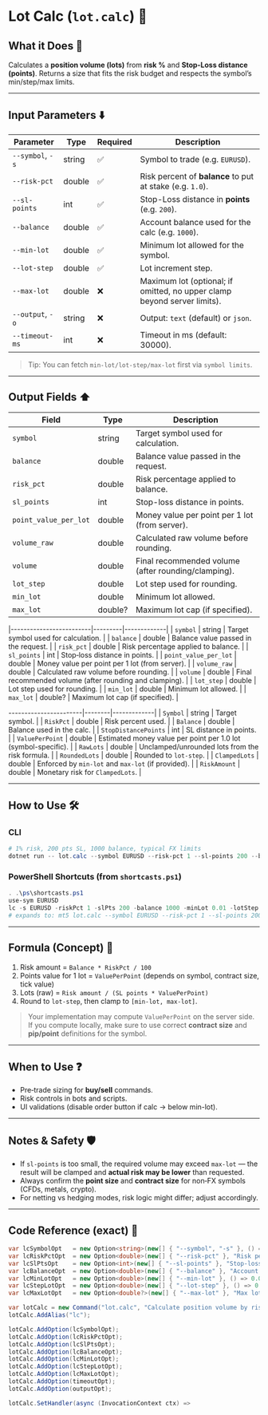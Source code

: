 # Lot Calc (`lot.calc`) 📐

## What it Does 🎯

Calculates a **position volume (lots)** from **risk %** and **Stop-Loss distance (points)**.
Returns a size that fits the risk budget and respects the symbol’s min/step/max limits.

---

## Input Parameters ⬇️

| Parameter        | Type   | Required | Description                                                              |
| ---------------- | ------ | -------- | ------------------------------------------------------------------------ |
| `--symbol`, `-s` | string | ✅        | Symbol to trade (e.g. `EURUSD`).                                         |
| `--risk-pct`     | double | ✅        | Risk percent of **balance** to put at stake (e.g. `1.0`).                |
| `--sl-points`    | int    | ✅        | Stop-Loss distance in **points** (e.g. `200`).                           |
| `--balance`      | double | ✅        | Account balance used for the calc (e.g. `1000`).                         |
| `--min-lot`      | double | ✅        | Minimum lot allowed for the symbol.                                      |
| `--lot-step`     | double | ✅        | Lot increment step.                                                      |
| `--max-lot`      | double | ❌        | Maximum lot (optional; if omitted, no upper clamp beyond server limits). |
| `--output`, `-o` | string | ❌        | Output: `text` (default) or `json`.                                      |
| `--timeout-ms`   | int    | ❌        | Timeout in ms (default: 30000).                                          |

> Tip: You can fetch `min-lot/lot-step/max-lot` first via `symbol limits`.

---

## Output Fields ⬆️

| Field                 | Type    | Description                                         |
| --------------------- | ------- | --------------------------------------------------- |
| `symbol`              | string  | Target symbol used for calculation.                 |
| `balance`             | double  | Balance value passed in the request.                |
| `risk_pct`            | double  | Risk percentage applied to balance.                 |
| `sl_points`           | int     | Stop-loss distance in points.                       |
| `point_value_per_lot` | double  | Money value per point per 1 lot (from server).      |
| `volume_raw`          | double  | Calculated raw volume before rounding.              |
| `volume`              | double  | Final recommended volume (after rounding/clamping). |
| `lot_step`            | double  | Lot step used for rounding.                         |
| `min_lot`             | double  | Minimum lot allowed.                                |
| `max_lot`             | double? | Maximum lot cap (if specified).                     |

|-------------------------|---------|-------------|
| `symbol`                | string  | Target symbol used for calculation. |
| `balance`               | double  | Balance value passed in the request. |
| `risk_pct`              | double  | Risk percentage applied to balance. |
| `sl_points`             | int     | Stop‑loss distance in points. |
| `point_value_per_lot`   | double  | Money value per point per 1 lot (from server). |
| `volume_raw`            | double  | Calculated raw volume before rounding. |
| `volume`                | double  | Final recommended volume (after rounding and clamping). |
| `lot_step`              | double  | Lot step used for rounding. |
| `min_lot`               | double  | Minimum lot allowed. |
| `max_lot`               | double? | Maximum lot cap (if specified). |

-----------------------|--------|-------------|
| `Symbol`              | string | Target symbol. |
| `RiskPct`             | double | Risk percent used. |
| `Balance`             | double | Balance used in the calc. |
| `StopDistancePoints`  | int    | SL distance in points. |
| `ValuePerPoint`       | double | Estimated money value per point per 1.0 lot (symbol-specific). |
| `RawLots`             | double | Unclamped/unrounded lots from the risk formula. |
| `RoundedLots`         | double | Rounded to `lot-step`. |
| `ClampedLots`         | double | Enforced by `min-lot` and `max-lot` (if provided). |
| `RiskAmount`          | double | Monetary risk for `ClampedLots`. |

---

## How to Use 🛠️

### CLI

```powershell
# 1% risk, 200 pts SL, 1000 balance, typical FX limits
dotnet run -- lot.calc --symbol EURUSD --risk-pct 1 --sl-points 200 --balance 1000 --min-lot 0.01 --lot-step 0.01 --max-lot 5 -o json
```

### PowerShell Shortcuts (from `shortcasts.ps1`)

```powershell
. .\ps\shortcasts.ps1
use-sym EURUSD
lc -s EURUSD -riskPct 1 -slPts 200 -balance 1000 -minLot 0.01 -lotStep 0.01 -maxLot 5 -o json
# expands to: mt5 lot.calc --symbol EURUSD --risk-pct 1 --sl-points 200 --balance 1000 --min-lot 0.01 --lot-step 0.01 --max-lot 5 -o json --timeout-ms 90000
```

---

## Formula (Concept) 🧮

1. Risk amount = `Balance * RiskPct / 100`
2. Points value for 1 lot = `ValuePerPoint` (depends on symbol, contract size, tick value)
3. Lots (raw) = `Risk amount / (SL points * ValuePerPoint)`
4. Round to `lot-step`, then clamp to `[min-lot, max-lot]`.

> Your implementation may compute `ValuePerPoint` on the server side. If you compute locally, make sure to use correct **contract size** and **pip/point** definitions for the symbol.

---

## When to Use ❓

* Pre‑trade sizing for **buy/sell** commands.
* Risk controls in bots and scripts.
* UI validations (disable order button if calc → below min-lot).

---

## Notes & Safety 🛡️

* If `sl-points` is too small, the required volume may exceed `max-lot` — the result will be clamped and **actual risk may be lower** than requested.
* Always confirm the **point size** and **contract size** for non‑FX symbols (CFDs, metals, crypto).
* For netting vs hedging modes, risk logic might differ; adjust accordingly.

---

## Code Reference (exact) 🧩

```csharp
var lcSymbolOpt   = new Option<string>(new[] { "--symbol", "-s" }, () => GetOptions().DefaultSymbol, "Symbol");
var lcRiskPctOpt  = new Option<double>(new[] { "--risk-pct" }, "Risk percent of balance (e.g., 1 for 1%)") { IsRequired = true };
var lcSlPtsOpt    = new Option<int>(new[] { "--sl-points" }, "Stop-loss distance in POINTS") { IsRequired = true };
var lcBalanceOpt  = new Option<double>(new[] { "--balance" }, "Account balance (same currency as risk)") { IsRequired = true };
var lcMinLotOpt   = new Option<double>(new[] { "--min-lot" }, () => 0.01, "Min lot size");
var lcStepLotOpt  = new Option<double>(new[] { "--lot-step" }, () => 0.01, "Lot step");
var lcMaxLotOpt   = new Option<double?>(new[] { "--max-lot" }, "Max lot size cap (optional)");

var lotCalc = new Command("lot.calc", "Calculate position volume by risk % and SL distance (points)");
lotCalc.AddAlias("lc");

lotCalc.AddOption(lcSymbolOpt);
lotCalc.AddOption(lcRiskPctOpt);
lotCalc.AddOption(lcSlPtsOpt);
lotCalc.AddOption(lcBalanceOpt);
lotCalc.AddOption(lcMinLotOpt);
lotCalc.AddOption(lcStepLotOpt);
lotCalc.AddOption(lcMaxLotOpt);
lotCalc.AddOption(timeoutOpt);
lotCalc.AddOption(outputOpt);

lotCalc.SetHandler(async (InvocationContext ctx) =>
```
